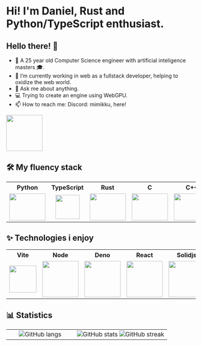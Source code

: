 # Hi! I'm Daniel, Rust and Python/TypeScript enthusiast.
## Hello there! 👋
- 🧑 A 25 year old Computer Science engineer with artificial inteligence masters 🎓.
- 🔭 I’m currently working in web as a fullstack developer, helping to oxidize the web world.
- 💬 Ask me about anything.
- 💻 Trying to create an engine using WebGPU.
- 📫 How to reach me: Discord: mimikku, here!

<img src="https://avatars.githubusercontent.com/u/130611478?s=280&v=4" width="96" height="96"/>

## 🛠 My fluency stack
<table>
  <tr>
    <th>
      Python
    </th>
    <th>
      TypeScript
    </th>
    <th>
      Rust
    </th>
    <th>
      C
    </th>
    <th>
      C++
    </th>
    <th>
      C#
    </th>
  </tr>
  <tr>
    <td align="center" width="96">
      <img src="https://img.icons8.com/color/96/000000/python.png" width="96" height="72"/>
    </td>
    <td align="center" width="96">
      <img src="https://upload.wikimedia.org/wikipedia/commons/thumb/4/4c/Typescript_logo_2020.svg/1200px-Typescript_logo_2020.svg.png" width="64" height="64">
    </td>
    <td align="center" width="96">
      <img src="https://github.com/user-attachments/assets/9b873794-cb4a-416d-96b2-4bf3139c18d1" width="96" height="72">
    </td>
    <td align="center" width="96">
      <img src="https://img.icons8.com/color/96/000000/c-programming.png" width="96" height="72">
    </td>
    <td align="center" width="96">
      <img src="https://img.icons8.com/color/96/000000/c-plus-plus-logo.png" width="96" height="72">
    </td>
    <td align="center" width="96">
      <img src="https://img.icons8.com/color/96/000000/c-sharp-logo.png" width="96" height="72">
    </td>
  </tr>
</table>

## ✨ Technologies i enjoy
<table>
  <tr>
    <th>
      Vite
    </th>
    <th>
      Node
    </th>
    <th>
      Deno
    </th>
    <th>
      React
    </th>
    <th>
      Solidjs
    </th>
    <th>
      Asp.net
    </th>
    <th>
      FastAPI
    </th>
    <th>
      Torch
    </th>
    <th>
      OpenGL
    </th>
    <th>
      Vulkan
    </th>
    <th>
      Wasm
    </th>
  </tr>
  <tr>
    <td align="center" width="96">
      <img src="https://upload.wikimedia.org/wikipedia/commons/f/f1/Vitejs-logo.svg" width="72">
    </td>
    <td align="center" width="96">
      <img src="https://cdn-icons-png.flaticon.com/512/5968/5968322.png" width="96">
    </td>
    <td>
      <img src="https://upload.wikimedia.org/wikipedia/commons/thumb/c/c3/Deno_Logo_2024.svg/2048px-Deno_Logo_2024.svg.png" width="96">
    </td>
    <td align="center" width="96">
      <img src="https://upload.wikimedia.org/wikipedia/commons/a/a7/React-icon.svg" width="96">
    </td>
    <td align="center" width="96">
      <img src="https://www.solidjs.com/img/logo/without-wordmark/logo.svg" width="96">
    </td>
    <td align="center" width="96">
      <img src="https://dyltqmyl993wv.cloudfront.net/assets/stacks/aspnet-core/img/aspnet-core-stack-110x117.png" width="96">
    </td>
    <td align="center" width="96">
      <img src="https://cdn.worldvectorlogo.com/logos/fastapi-1.svg">
    </td>
    <td align="center" width="96">
      <img src="https://upload.wikimedia.org/wikipedia/commons/1/10/PyTorch_logo_icon.svg">
    </td>
    <td align="center" width="96">
      <img src="https://upload.wikimedia.org/wikipedia/commons/e/e9/Opengl-logo.svg">
    </td>
    <td align="center" width="96">
      <img src="https://upload.wikimedia.org/wikipedia/commons/f/f8/Vulkan_API_logo.svg">
    </td>
    <td align="center" width="96">
      <img src="https://github.com/user-attachments/assets/782eaeed-8246-4deb-beba-a2c1dbe0ebfd" width="48">
    </td>
  </tr>
</table>

## 📊 Statistics
<table>
<tr>
<td width="42%" align="center" valign="center">
  <img src="https://github-readme-stats.vercel.app/api/top-langs/?username=Mimikkk&amp;hide=jupyter%20notebook&amp;layout=donut-vertical&amp;langs_count=12&amp;theme=merko" alt="GitHub langs" />
</td>
<td align="center" valign="center">
    <img src="https://github-readme-stats.vercel.app/api?username=Mimikkk&amp;show_icons=true&amp;locale=en&amp;theme=merko" alt="GitHub stats" />
    <img src="https://streak-stats.demolab.com/?user=Mimikkk&amp;theme=merko" alt="GitHub streak" />
</td>
</tr>
</table>
